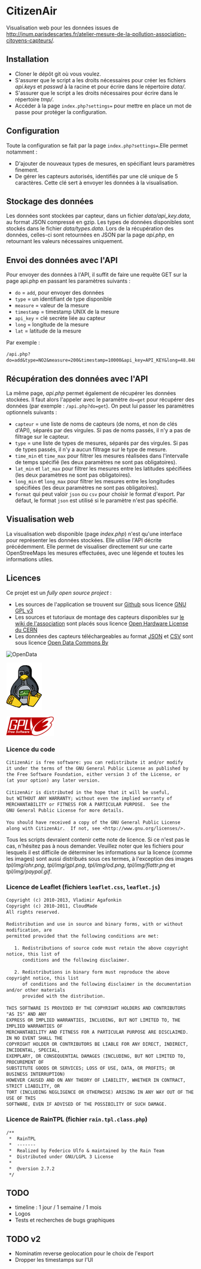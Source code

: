 CitizenAir
=====
Visualisation web pour les données issues de http://jnum.parisdescartes.fr/atelier-mesure-de-la-pollution-association-citoyens-capteurs/.


## Installation

* Cloner le dépôt git où vous voulez.
* S'assurer que le script a les droits nécessaires pour créer les fichiers _api.keys_ et _passwd_ à la racine et pour écrire dans le répertoire _data/_.
* S'assurer que le script a les droits nécessaires pour écrire dans le répertoire _tmp/_.
* Accéder à la page `index.php?settings=` pour mettre en place un mot de passe pour protéger la configuration.


## Configuration

Toute la configuration se fait par la page `index.php?settings=`.Elle permet notamment :
* D'ajouter de nouveaux types de mesures, en spécifiant leurs paramètres finement.
* De gérer les capteurs autorisés, identifiés par une clé unique de 5 caractères. Cette clé sert à envoyer les données à la visualisation.


## Stockage des données

Les données sont stockées par capteur, dans un fichier _data/api_key.data_, au format JSON compressé en gzip. Les types de données disponibles sont stockés dans le fichier _data/types.data_.
Lors de la récupération des données, celles-ci sont retournées en JSON par la page _api.php_, en retournant les valeurs nécessaires uniquement.


## Envoi des données avec l'API

Pour envoyer des données à l'API, il suffit de faire une requête GET sur la page api.php en passant les paramètres suivants :
* `do` = `add`, pour envoyer des données
* `type` = un identifiant de type disponible
* `measure` = valeur de la mesure
* `timestamp` = timestamp UNIX de la mesure
* `api_key` = clé secrète liée au capteur
* `long` = longitude de la mesure
* `lat` = latitude de la mesure

Par exemple :
```
/api.php?do=add&type=NO2&measure=200&timestamp=10000&api_key=API_KEY&long=48.84874&lat=2.34211
```

## Récupération des données avec l'API

La même page, _api.php_ permet également de récupérer les données stockées. Il faut alors l'appeler avec le paramètre `do=get` pour récupérer des données (par exemple : `/api.php?do=get`). On peut lui passer les paramètres optionnels suivants :
* `capteur` = une liste de noms de capteurs (de noms, et non de clés d'API), séparés par des virgules. Si pas de noms passés, il n'y a pas de filtrage sur le capteur.
* `type` = une liste de types de mesures, séparés par des virgules. Si pas de types passés, il n'y a aucun filtrage sur le type de mesure.
* `time_min` et `time_max` pour filtrer les mesures réalisées dans l'intervalle de temps spécifié (les deux paramètres ne sont pas obligatoires).
* `lat_min` et `lat_max` pour filtrer les mesures entre les latitudes spécifiées (les deux paramètres ne sont pas obligatoires).
* `long_min` et `long_max` pour filtrer les mesures entre les longitudes spécifiées (les deux paramètres ne sont pas obligatoires).
* `format` qui peut valoir `json` ou `csv` pour choisir le format d'export. Par défaut, le format `json` est utilisé si le paramètre n'est pas spécifié.


## Visualisation web

La visualisation web disponible (page _index.php_) n'est qu'une interface pour représenter les données stockées. Elle utilise l'API décrite précédemment. Elle permet de visualiser directement sur une carte OpenStreeMaps les mesures effectuées, avec une légende et toutes les informations utiles.

## Licences

Ce projet est un _fully open source project_ :
* Les sources de l'application se trouvent sur [Github](https://github.com/CitoyensCapteurs/CitizenAir) sous licence [GNU GPL v3](https://www.gnu.org/copyleft/gpl.html)
* Les sources et tutoriaux de montage des capteurs disponibles sur [le wiki de l'association](http://wiki.citoyenscapteurs.net/) sont placés sous licence [Open Hardware License du CERN](http://www.ohwr.org/projects/cernohl/wiki)
* Les données des capteurs téléchargeables au format [JSON](https://fr.wikipedia.org/wiki/JSON) et [CSV](https://fr.wikipedia.org/wiki/Comma-separated_values) sont sous licence [Open Data Commons By](http://opendatacommons.org/licenses/by/)


![OpenData](http://assets.okfn.org/images/ok_buttons/od_80x23_orange_grey.png)

![OpenHardware](https://raw.githubusercontent.com/CitoyensCapteurs/CitizenAir/master/tpl/img/ohr.png)

![GPLv3](https://raw.githubusercontent.com/CitoyensCapteurs/CitizenAir/master/tpl/img/gpl.png)

### Licence du code

```
CitizenAir is free software: you can redistribute it and/or modify
it under the terms of the GNU General Public License as published by
the Free Software Foundation, either version 3 of the License, or
(at your option) any later version.

CitizenAir is distributed in the hope that it will be useful,
but WITHOUT ANY WARRANTY; without even the implied warranty of
MERCHANTABILITY or FITNESS FOR A PARTICULAR PURPOSE.  See the
GNU General Public License for more details.

You should have received a copy of the GNU General Public License
along with CitizenAir.  If not, see <http://www.gnu.org/licenses/>.
```
Tous les scripts devraient contenir cette note de licence. Si ce n'est pas le cas, n'hésitez pas à nous demander. Veuillez noter que les fichiers pour lesquels il est difficile de déterminer les informations sur la licence (comme les images) sont aussi distribués sous ces termes, à l'exception des images _tpl/img/ohr.png_, _tpl/img/gpl.png_, _tpl/img/od.png_, _tpl/img/flattr.png_ et _tpl/img/paypal.gif_.

### Licence de Leaflet (fichiers `leaflet.css`, `leaflet.js`)
```
Copyright (c) 2010-2013, Vladimir Agafonkin
Copyright (c) 2010-2011, CloudMade
All rights reserved.

Redistribution and use in source and binary forms, with or without modification, are
permitted provided that the following conditions are met:

   1. Redistributions of source code must retain the above copyright notice, this list of
      conditions and the following disclaimer.

   2. Redistributions in binary form must reproduce the above copyright notice, this list
      of conditions and the following disclaimer in the documentation and/or other materials
      provided with the distribution.

THIS SOFTWARE IS PROVIDED BY THE COPYRIGHT HOLDERS AND CONTRIBUTORS "AS IS" AND ANY
EXPRESS OR IMPLIED WARRANTIES, INCLUDING, BUT NOT LIMITED TO, THE IMPLIED WARRANTIES OF
MERCHANTABILITY AND FITNESS FOR A PARTICULAR PURPOSE ARE DISCLAIMED. IN NO EVENT SHALL THE
COPYRIGHT HOLDER OR CONTRIBUTORS BE LIABLE FOR ANY DIRECT, INDIRECT, INCIDENTAL, SPECIAL,
EXEMPLARY, OR CONSEQUENTIAL DAMAGES (INCLUDING, BUT NOT LIMITED TO, PROCUREMENT OF
SUBSTITUTE GOODS OR SERVICES; LOSS OF USE, DATA, OR PROFITS; OR BUSINESS INTERRUPTION)
HOWEVER CAUSED AND ON ANY THEORY OF LIABILITY, WHETHER IN CONTRACT, STRICT LIABILITY, OR
TORT (INCLUDING NEGLIGENCE OR OTHERWISE) ARISING IN ANY WAY OUT OF THE USE OF THIS
SOFTWARE, EVEN IF ADVISED OF THE POSSIBILITY OF SUCH DAMAGE.
```

### Licence de RainTPL (fichier `rain.tpl.class.php`)
```
/**
 *  RainTPL
 *  -------
 *  Realized by Federico Ulfo & maintained by the Rain Team
 *  Distributed under GNU/LGPL 3 License
 *
 *  @version 2.7.2
 */
```

## TODO

* timeline : 1 jour / 1 semaine / 1 mois
* Logos
* Tests et recherches de bugs graphiques

## TODO v2

* Nominatim reverse geolocation pour le choix de l'export
* Dropper les timestamps sur l'UI
